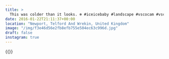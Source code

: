 ```yaml
---
title: >
  This was colder than it looks. ❄️ #iceicebaby #landscape #vscocam #vsco 
date: 2016-01-22T21:11:37+00:00
location: "Newport, Telford And Wrekin, United Kingdom"
image: "/img/f3e46d56e2fb8efb755e504ec63c996d.jpg"
draft: false
instagram: true
---
```


{{<photo src="/img/f3e46d56e2fb8efb755e504ec63c996d.jpg">}}
